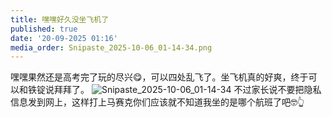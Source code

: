 ```yaml
---
title: 嘿嘿好久没坐飞机了
published: true
date: '20-09-2025 01:16'
media_order: Snipaste_2025-10-06_01-14-34.png
---
```


嘿嘿果然还是高考完了玩的尽兴😋，可以四处乱飞了。坐飞机真的好爽，终于可以和铁锭说拜拜了。
![Snipaste_2025-10-06_01-14-34](Snipaste_2025-10-06_01-14-34.png "Snipaste_2025-10-06_01-14-34")
不过家长说不要把隐私信息发到网上，这样打上马赛克你们应该就不知道我坐的是哪个航班了吧🤓👆